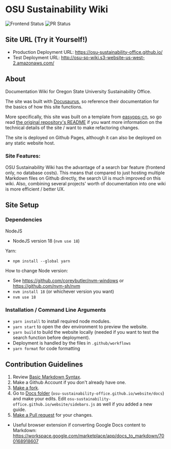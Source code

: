 # OSU Sustainability Wiki

![Frontend Status](https://github.com/OSU-Sustainability-Office/osu-sustainability-office.github.io/actions/workflows/gh-pages.yml/badge.svg) ![PR Status](https://github.com/OSU-Sustainability-Office/osu-sustainability-office.github.io/actions/workflows/pr.yml/badge.svg)

## Site URL (Try it Yourself!)

- Production Deployment URL: https://osu-sustainability-office.github.io/
- Test Deployment URL: http://osu-so-wiki.s3-website-us-west-2.amazonaws.com/

## About

Documentation Wiki for Oregon State University Sustainability Office.

The site was built with [Docusaurus](https://docusaurus.io/docs), so reference their documentation for the basics of how this site functions.

More specifically, this site was built on a template from [easyops-cn](https://github.com/easyops-cn), so go read [the original repository's README](https://github.com/easyops-cn/docusaurus-search-local/blob/master/README.md) if you want more information on the technical details of the site / want to make refactoring changes.

The site is deployed on Github Pages, although it can also be deployed on any static website host.

### Site Features:

OSU Sustainability Wiki has the advantage of a search bar feature (frontend only, no database costs). This means that compared to just hosting multiple Markdown files on Github directly, the search UI is much improved on this wiki. Also, combining several projects' worth of documentation into one wiki is more efficient / better UX.

## Site Setup

### Dependencies

NodeJS

- NodeJS version 18 (`nvm use 18`)

Yarn:

- `npm install --global yarn`

How to change Node version:

- See https://github.com/coreybutler/nvm-windows or https://github.com/nvm-sh/nvm
- `nvm install 18` (or whichever version you want)
- `nvm use 18`

### Installation / Command Line Arguments

- `yarn install` to install required node modules.
- `yarn start` to open the dev environment to preview the website.
- `yarn build` to build the website locally (needed if you want to test the search function before deployment).
- Deployment is handled by the files in `.github/workflows`
- `yarn format` for code formatting

## Contribution Guidelines

1. Review [Basic Markdown Syntax](https://docs.github.com/en/get-started/writing-on-github/getting-started-with-writing-and-formatting-on-github/basic-writing-and-formatting-syntax).
2. Make a Github Account if you don't already have one.
3. [Make a fork](https://docs.github.com/en/get-started/quickstart/fork-a-repo).
4. Go to [Docs folder](https://github.com/OSU-Sustainability-Office/osu-sustainability-office.github.io/tree/main/website/docs) (`osu-sustainability-office.github.io/website/docs`) and make your edits. Edit `osu-sustainability-office.github.io/website/sidebars.js` as well if you added a new guide.
5. [Make a Pull request](https://docs.github.com/en/pull-requests/collaborating-with-pull-requests/proposing-changes-to-your-work-with-pull-requests/creating-a-pull-request) for your changes.

- Useful browser extension if converting Google Docs content to Markdown: https://workspace.google.com/marketplace/app/docs_to_markdown/700168918607
